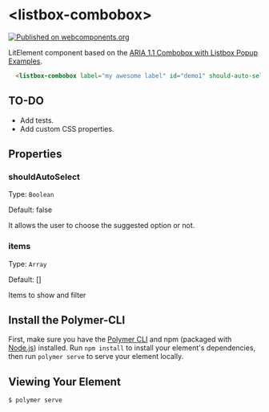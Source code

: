# \<listbox-combobox\>

[![Published on webcomponents.org](https://img.shields.io/badge/webcomponents.org-published-blue.svg)](https://www.webcomponents.org/element/listbox-combobox)

LitElement component based on the [ARIA 1.1 Combobox with Listbox Popup Examples](https://www.w3.org/TR/wai-aria-practices/examples/combobox/aria1.1pattern/listbox-combo.html).

```html
  <listbox-combobox label="my awesome label" id="demo1" should-auto-select></listbox-combobox>
```

## TO-DO

+ Add tests.
+ Add custom CSS properties.

## Properties

### shouldAutoSelect
Type: `Boolean`

Default: false

It allows the user to choose the suggested option or not.

### items
Type: `Array`

Default: []

Items to show and filter

## Install the Polymer-CLI

First, make sure you have the [Polymer CLI](https://www.npmjs.com/package/polymer-cli) and npm (packaged with [Node.js](https://nodejs.org)) installed. Run `npm install` to install your element's dependencies, then run `polymer serve` to serve your element locally.

## Viewing Your Element

```
$ polymer serve
```